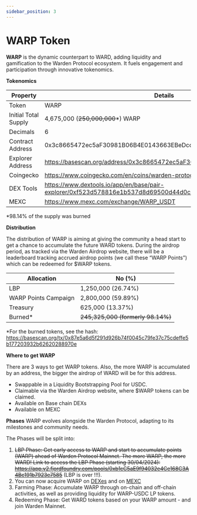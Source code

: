 ```yaml
---
sidebar_position: 3
---
```



# WARP Token


**WARP** is the dynamic counterpart to WARD, adding liquidity and gamification to the Warden Protocol ecosystem. It fuels engagement and participation through innovative tokenomics.


**Tokenomics**


|Property|Details|
|-|--|
| Token | WARP |
| Initial Total Supply | 4,675,000 (~~250,000,000~~*) WARP |
| Decimals | 6 |
| Contract Address | 0x3c8665472ec5aF30981B06B4E0143663EBeDcc1E |
| Explorer Address | https://basescan.org/address/0x3c8665472ec5aF30981B06B4E0143663EBeDcc1E |
| Coingecko | https://www.coingecko.com/en/coins/warden-protocol-warp |
| DEX Tools | https://www.dextools.io/app/en/base/pair-explorer/0xf523d578816e1b537d8d69500d44d0c699b5d9a9?t=1714815531823 |
| MEXC | https://www.mexc.com/exchange/WARP_USDT |


*98.14% of the supply was burned

**Distribution**


The distribution of WARP is aiming at giving the community a head start to get a chance to accumulate the future WARD tokens.
During the airdrop period, as tracked via the Warden Airdrop website, there will be a leaderboard tracking accrued airdrop points (we call these “WARP Points”) which can be redeemed for $WARP tokens.

|Allocation|No (%)|
|-|--|
| LBP | 1,250,000 (26.74%) |
| WARP Points Campaign | 2,800,000 (59.89%) |
| Treasury | 625,000 (13.37%) |
| Burned* | ~~245,325,000 (formerly 98.14%)~~ |

*For the burned tokens, see the hash: https://basescan.org/tx/0x87e5a6d5f291d926b74f0045c79fe37c75cdeffe5b177203932b62620288970e 


**Where to get WARP**


There are 3 ways to get WARP tokens. Also, the more WARP is accumulated by an address, the bigger the airdrop of WARD will be for this address.


- Swappable in a Liquidity Bootstrapping Pool for USDC.
- Claimable via the Warden Airdrop website, where $WARP tokens can be claimed.
- Available on Base chain DEXs
- Available on MEXC




**Phases**
WARP evolves alongside the Warden Protocol, adapting to its milestones and community needs.


The Phases will be split into:


1. ~~LBP Phase: Get early access to WARP and start to accumulate points (WARP) ahead of Warden Protocol Mainnet. The more WARP, the more WARD! Link to access the LBP Phase (starting 30/04/2024): https://app.v2.fjordfoundry.com/pools/0xb1cC5aE9f94032e4Ce168C3A4Bc191b7923e7585~~ (LBP is over !!!).
2. You can now acquire WARP on [DEXes](https://www.dextools.io/app/en/base/pair-explorer/0xf523d578816e1b537d8d69500d44d0c699b5d9a9?t=1714815531823) and on [MEXC](https://www.mexc.com/exchange/WARP_USDT)
3. Farming Phase: Accumulate WARP through on-chain and off-chain activities, as well as providing liquidity for WARP-USDC LP tokens.
4. Redeeming Phase: Get WARD tokens based on your WARP amount - and join Warden Mainnet.



